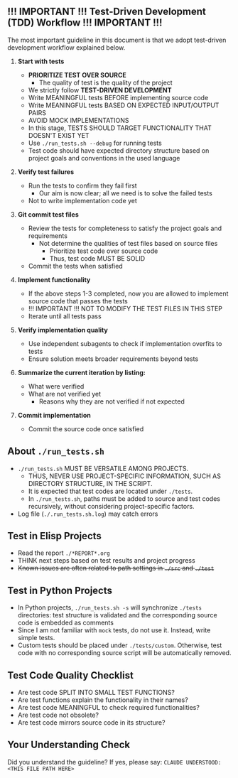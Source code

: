 <!-- ---
!-- Timestamp: 2025-05-21 05:08:19
!-- Author: ywatanabe
!-- File: /home/ywatanabe/.dotfiles/.claude/to_claude/guidelines/IMPORTANT-guidelines-programming-Test-Driven-Workflow-Rules.md
!-- --- -->

## !!! IMPORTANT !!! Test-Driven Development (TDD) Workflow !!! IMPORTANT !!!
The most important guideline in this document is that we adopt test-driven development workflow explained below.

1. **Start with tests**
   - **PRIORITIZE TEST OVER SOURCE**
     - The quality of test is the quality of the project
   - We strictly follow **TEST-DRIVEN DEVELOPMENT**
   - Write MEANINGFUL tests BEFORE implementing source code
   - Write MEANINGFUL tests BASED ON EXPECTED INPUT/OUTPUT PAIRS
   - AVOID MOCK IMPLEMENTATIONS
   - In this stage, TESTS SHOULD TARGET FUNCTIONALITY THAT DOESN'T EXIST YET
   - Use `./run_tests.sh --debug` for running tests
   - Test code should have expected directory structure based on project goals and conventions in the used language

2. **Verify test failures**
   - Run the tests to confirm they fail first
     - Our aim is now clear; all we need is to solve the failed tests
   - Not to write implementation code yet

3. **Git commit test files**
   - Review the tests for completeness to satisfy the project goals and requirements
     - Not determine the qualities of test files based on source files
       - Prioritize test code over source code
       - Thus, test code MUST BE SOLID
   - Commit the tests when satisfied

4. **Implement functionality**
   - If the above steps 1-3 completed, now you are allowed to implement source code that passes the tests
   - !!! IMPORTANT !!! NOT TO MODIFY THE TEST FILES IN THIS STEP
   - Iterate until all tests pass

5. **Verify implementation quality**
   - Use independent subagents to check if implementation overfits to tests
   - Ensure solution meets broader requirements beyond tests

6. **Summarize the current iteration by listing:**
   - What were verified
   - What are not verified yet
     - Reasons why they are not verified if not expected

7. **Commit implementation**
   - Commit the source code once satisfied

## About `./run_tests.sh`
- `./run_tests.sh` MUST BE VERSATILE AMONG PROJECTS.
  - THUS, NEVER USE PROJECT-SPECIFIC INFORMATION, SUCH AS DIRECTORY STRUCTURE, IN THE SCRIPT.
  - It is expected that test codes are located under `./tests`.
  - In `./run_tests.sh`, paths must be added to source and test codes recursively, without considering project-specific factors.
- Log file (`./.run_tests.sh.log`) may catch errors

## Test in Elisp Projects
- Read the report `./*REPORT*.org`
- THINK next steps based on test results and project progress
- ~~Known issues are often related to path settings in `./src` and `./test`~~

## Test in Python Projects
- In Python projects, `./run_tests.sh -s` will synchronize `./tests` directories: test structure is validated and the corresponding source code is embedded as comments
- Since I am not familiar with `mock` tests, do not use it. Instead, write simple tests.
- Custom tests should be placed under `./tests/custom`. Otherwise, test code with no corresponding source script will be automatically removed.

## Test Code Quality Checklist
- Are test code SPLIT INTO SMALL TEST FUNCTIONS?
- Are test functions explain the functionality in their names?
- Are test code MEANINGFUL to check required functionalities?
- Are test code not obsolete?
- Are test code mirrors source code in its structure?

## Your Understanding Check
Did you understand the guideline? If yes, please say:
`CLAUDE UNDERSTOOD: <THIS FILE PATH HERE>`

<!-- EOF -->